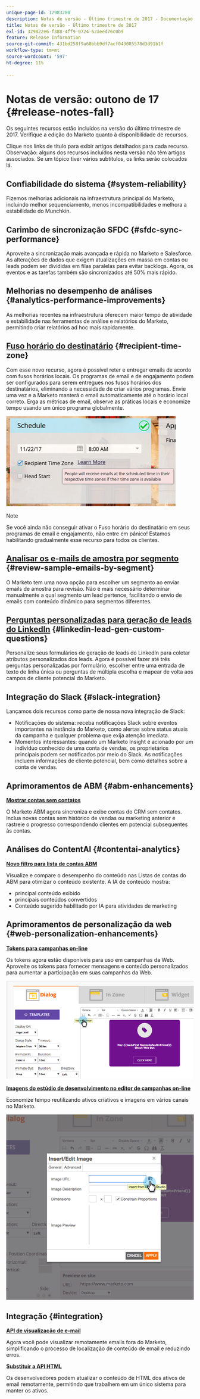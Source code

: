```yaml
---
unique-page-id: 12983280
description: Notas de versão - Último trimestre de 2017 - Documentação do Marketo - Documentação do produto
title: Notas de versão - Último trimestre de 2017
exl-id: 329022e6-f388-4ff9-9724-62aeed76c0b9
feature: Release Information
source-git-commit: 431bd258f9a68bbb9df7acf043085578d3d91b1f
workflow-type: tm+mt
source-wordcount: '597'
ht-degree: 11%

---
```


# Notas de versão: outono de 17 {#release-notes-fall}

Os seguintes recursos estão incluídos na versão do último trimestre de 2017. Verifique a edição do Marketo quanto à disponibilidade de recursos.

Clique nos links de título para exibir artigos detalhados para cada recurso. Observação: alguns dos recursos incluídos nesta versão não têm artigos associados. Se um tópico tiver vários subtítulos, os links serão colocados lá.

## Confiabilidade do sistema {#system-reliability}

Fizemos melhorias adicionais na infraestrutura principal do Marketo, incluindo melhor sequenciamento, menos incompatibilidades e melhora a estabilidade do Munchkin.

## Carimbo de sincronização SFDC {#sfdc-sync-performance}

Aproveite a sincronização mais avançada e rápida no Marketo e Salesforce. As alterações de dados que exigem atualizações em massa em contas ou leads podem ser divididas em filas paralelas para evitar backlogs. Agora, os eventos e as tarefas também são sincronizados até 50% mais rápido.

## Melhorias no desempenho de análises {#analytics-performance-improvements}

As melhorias recentes na infraestrutura oferecem maior tempo de atividade e estabilidade nas ferramentas de análise e relatórios do Marketo, permitindo criar relatórios ad hoc mais rapidamente.

## [Fuso horário do destinatário](/help/marketo/product-docs/email-marketing/email-programs/email-program-actions/scheduling-with-recipient-time-zone/understanding-recipient-time-zone.md) {#recipient-time-zone}

Com esse novo recurso, agora é possível reter e entregar emails de acordo com fusos horários locais. Os programas de email e de engajamento podem ser configurados para serem entregues nos fusos horários dos destinatários, eliminando a necessidade de criar vários programas. Envie uma vez e a Marketo manterá o email automaticamente até o horário local correto. Erga as métricas de email, observe as práticas locais e economize tempo usando um único programa globalmente.

![](assets/image2017-11-29-8-3a45-3a47.png)

>[!NOTE]
>
>Se você ainda não conseguir ativar o Fuso horário do destinatário em seus programas de email e engajamento, não entre em pânico! Estamos habilitando gradualmente esse recurso para todos os clientes.

## [Analisar os e-mails de amostra por segmento](/help/marketo/product-docs/email-marketing/general/creating-an-email/send-a-sample-email.md) {#review-sample-emails-by-segment}

O Marketo tem uma nova opção para escolher um segmento ao enviar emails de amostra para revisão. Não é mais necessário determinar manualmente a qual segmento um lead pertence, facilitando o envio de emails com conteúdo dinâmico para segmentos diferentes.

## [Perguntas personalizadas para geração de leads do LinkedIn](/help/marketo/product-docs/demand-generation/social/social-functions/set-up-linkedin-lead-gen-forms.md) {#linkedin-lead-gen-custom-questions}

Personalize seus formulários de geração de leads do LinkedIn para coletar atributos personalizados dos leads. Agora é possível fazer até três perguntas personalizadas por formulário, escolher entre uma entrada de texto de linha única ou perguntas de múltipla escolha e mapear de volta aos campos de cliente potencial do Marketo.

## Integração do Slack {#slack-integration}

Lançamos dois recursos como parte de nossa nova integração de Slack:

* Notificações do sistema: receba notificações Slack sobre eventos importantes na instância do Marketo, como alertas sobre status atuais da campanha e qualquer problema que exija atenção imediata.
* Momentos interessantes: quando um Marketo Insight é acionado por um indivíduo conhecido de uma conta de vendas, os proprietários principais podem ser notificados por meio do Slack. As notificações incluem informações de cliente potencial, bem como detalhes sobre a conta de vendas.

## Aprimoramentos de ABM {#abm-enhancements}

**[Mostrar contas sem contatos](https://docs.marketo.com/x/fKCt)**

O Marketo ABM agora sincroniza e exibe contas do CRM sem contatos. Inclua novas contas sem histórico de vendas ou marketing anterior e rastreie o progresso correspondendo clientes em potencial subsequentes às contas.

## Análises do ContentAI {#contentai-analytics}

**[Novo filtro para lista de contas ABM](https://docs.marketo.com/x/1BPG)**

Visualize e compare o desempenho do conteúdo nas Listas de contas do ABM para otimizar o conteúdo existente. A IA de conteúdo mostra:

* principal conteúdo exibido
* principais conteúdos convertidos
* Conteúdo sugerido habilitado por IA para atividades de marketing

## Aprimoramentos de personalização da web {#web-personalization-enhancements}

**[Tokens para campanhas on-line](/help/marketo/product-docs/web-personalization/working-with-web-campaigns/using-the-web-personalization-rich-text-editor.md)**

Os tokens agora estão disponíveis para uso em campanhas da Web. Aproveite os tokens para fornecer mensagens e conteúdo personalizados para aumentar a participação em suas campanhas da Web.

![](assets/image2017-11-16-11-3a25-3a7.png)

**[Imagens do estúdio de desenvolvimento no editor de campanhas on-line](/help/marketo/product-docs/web-personalization/working-with-web-campaigns/using-the-web-personalization-rich-text-editor.md)**

Economize tempo reutilizando ativos criativos e imagens em vários canais no Marketo.

![](assets/image2017-11-16-11-3a26-3a10.png)

## Integração  {#integration}

**[API de visualização de e-mail](https://developers.marketo.com/rest-api/assets/emails/)**

Agora você pode visualizar remotamente emails fora do Marketo, simplificando o processo de localização de conteúdo de email e reduzindo erros.

**[Substituir a API HTML](https://developers.marketo.com/rest-api/assets/emails/)**

Os desenvolvedores podem atualizar o conteúdo de HTML dos ativos de email remotamente, permitindo que trabalhem em um único sistema para manter os ativos.

